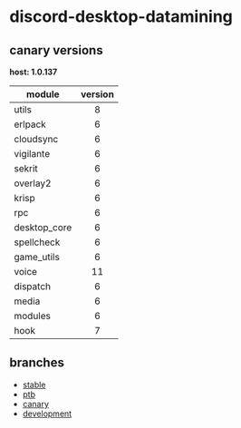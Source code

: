 # discord-desktop-datamining

## canary versions

**host: 1.0.137**

| module | version |
| ------ | :-----: |
| utils | 8 |
| erlpack | 6 |
| cloudsync | 6 |
| vigilante | 6 |
| sekrit | 6 |
| overlay2 | 6 |
| krisp | 6 |
| rpc | 6 |
| desktop_core | 6 |
| spellcheck | 6 |
| game_utils | 6 |
| voice | 11 |
| dispatch | 6 |
| media | 6 |
| modules | 6 |
| hook | 7 |

## branches

- [stable](https://github.com/OpenAsar/discord-desktop-datamining/tree/stable)
- [ptb](https://github.com/OpenAsar/discord-desktop-datamining/tree/ptb)
- [canary](https://github.com/OpenAsar/discord-desktop-datamining/tree/canary)
- [development](https://github.com/OpenAsar/discord-desktop-datamining/tree/development)